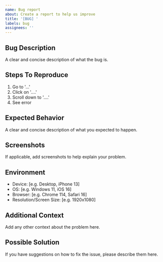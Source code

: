 ```yaml
---
name: Bug report
about: Create a report to help us improve
title: '[BUG] '
labels: bug
assignees: ''
---
```


## Bug Description

A clear and concise description of what the bug is.

## Steps To Reproduce

1. Go to '...'
2. Click on '....'
3. Scroll down to '....'
4. See error

## Expected Behavior

A clear and concise description of what you expected to happen.

## Screenshots

If applicable, add screenshots to help explain your problem.

## Environment

- Device: [e.g. Desktop, iPhone 13]
- OS: [e.g. Windows 11, iOS 16]
- Browser: [e.g. Chrome 114, Safari 16]
- Resolution/Screen Size: [e.g. 1920x1080]

## Additional Context

Add any other context about the problem here.

## Possible Solution

If you have suggestions on how to fix the issue, please describe them here.
